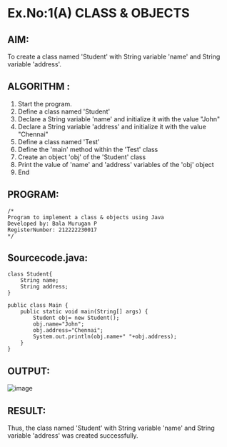 # Ex.No:1(A) CLASS & OBJECTS

## AIM:
To create a class named 'Student' with String variable 'name' and String variable 'address'.

## ALGORITHM :
1.	Start the program.
2.	Define a class named 'Student'
3.	Declare a String variable 'name' and initialize it with the value "John"
4.	Declare a String variable 'address' and initialize it with the value "Chennai"
5.	Define a class named 'Test'
6.	Define the 'main' method within the 'Test' class
7.	Create an object 'obj' of the 'Student' class
8.	Print the value of 'name' and 'address' variables of the 'obj' object
9.	End



## PROGRAM:
 ```
/*
Program to implement a class & objects using Java
Developed by: Bala Murugan P
RegisterNumber: 212222230017 
*/
```

## Sourcecode.java:

```
class Student{
    String name;
    String address;
}

public class Main {
    public static void main(String[] args) {
        Student obj= new Student();        
        obj.name="John";
        obj.address="Chennai";
        System.out.println(obj.name+" "+obj.address);
    }
}
```





## OUTPUT:

![image](https://github.com/user-attachments/assets/94fcc5ba-709e-4cce-ade0-bff6fd276c10)


## RESULT:
Thus, the class named 'Student' with String variable 'name' and String variable 'address' was created successfully.
